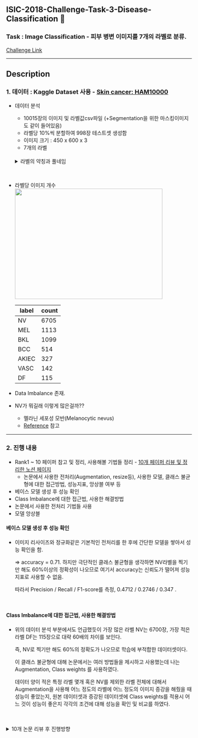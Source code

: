 ## ISIC-2018-Challenge-Task-3-Disease-Classification 🏥

### Task : Image Classification - 피부 병변 이미지를 7개의 라벨로 분류. <br/>

[Challenge Link](https://challenge.isic-archive.com/landing/2018/)


---

## Description

### 1. 데이터 : Kaggle Dataset 사용 - [Skin cancer: HAM10000](https://www.kaggle.com/datasets/surajghuwalewala/ham1000-segmentation-and-classification?select=masks)
   
   - 데이터 분석
     - 10015장의 이미지 및 라벨값csv파일 (+Segmentation을 위한 마스킹이미지도 같이 들어있음)
     - 라벨당 10%씩 분할하여 998장 테스트셋 생성함
     - 이미지 크기 : 450 x 600 x 3
     - 7개의 라벨
     <br/>
     
      <details>
      <summary>라벨의 약칭과 풀네임 </summary>
      <div markdown="1">

      label | lesion |
     |-------|--------|     
     | nv  | Melanocytic nevi |     
     | mel | Melanoma |     
     | bkl | Benign keratosis-like lesions|     
     | bcc | Basal cell carcinoma|
     | akiec | Actinic keratoses|     
     | vasc  | Vascular lesions|     
     | df | Dermatofibroma|

      </div>
      </details>
     
     
<br/>
     
     
     
   - 라벨당 이미지 개수
     <img src="https://user-images.githubusercontent.com/103362361/188297176-34f9c64e-ca4f-4f0b-bb6f-057ad3c0844e.png"  width="400" height="300"/>
     
     
     | label | count |
     |-------|-------|
     |NV|6705|
     |MEL|1113|
     |BKL|1099|
     |BCC|514|
     |AKIEC|327|
     |VASC|142|
     |DF|115|
     
  - Data Imbalance 존재.
  - NV가 뭐길래 이렇게 많은걸까??
    - 멜라닌 세포성 모반(Melanocytic nevus)
    - [Reference](https://velog.io/@jj770206/ISIC-dataset) 참고
        
        
---   
        
        
### 2. 진행 내용

   -  Rank1 ~ 10 페이퍼 참고 및 정리, 사용해볼 기법들 정리 - [10개 페이퍼 리뷰 및 정리한 노션 페이지](https://www.notion.so/Rank1-10-5aa47146a64d45a7a548dc4291e7993d?pvs=4)
      - 논문에서 사용한 전처리(Augmentation, resize등), 사용한 모델, 클래스 불균형에 대한 접근방법, 성능지표, 앙상블 여부 등
   - 베이스 모델 생성 후 성능 확인
   - Class Imbalance에 대한 접근법, 사용한 해결방법
   - 논문에서 사용한 전처리 기법들 사용 
   - 모델 앙상블

#### 베이스 모델 생성 후 성능 확인
- 이미지 리사이즈와 정규화같은 기본적인 전처리를 한 후에 간단한 모델을 쌓아서 성능 확인을 함. 
   
   => accuracy = 0.71. 하지만 극단적인 클래스 불균형을 생각하면 NV라벨을 찍기만 해도 60%이상의 정확성이 나오므로 여기서 accuracy는 신뢰도가 떨어져 성능 지표로 사용할 수 없음.
   
   따라서 Precision / Recall / F1-score를 측정, 0.4712 / 0.2746 / 0.347 .


<br/>


#### Class Imbalance에 대한 접근법, 사용한 해결방법
- 위의 데이터 분석 부분에서도 언급했듯이 가장 많은 라벨 NV는 6700장, 가장 적은 라벨 DF는 115장으로 대략 60배의 차이를 보인다. 
  
  즉, NV로 찍기만 해도 60%의 정확도가 나오므로 학습에 부적합한 데이터셋이다. 
  
  이 클래스 불균형에 대해 논문에서는 여러 방법들을 제시하고 사용했는데 나는 Augmentation, Class weights 를 사용하였다. 
  
  데이터 양이 적은 특정 라벨 몇개 혹은 NV를 제외한 라벨 전체에 대해서 Augmentation을 사용해 어느 정도의 라벨에 어느 정도의 이미지 증강을 해줬을 때 성능이 좋았는지, 원본 데이터셋과 증강된 데이터셋에 Class weights를 적용시 어느 것이 성능이 좋은지 각각의 조건에 대해 성능을 확인 및 비교를 하였다.





<br/>
<br/>



<details>
<summary>10개 논문 리뷰 후 진행방향</summary>
<div markdown="1">
1. 전처리 기법(Augmentation, resize 등)
2. 사용한 모델
3. 클래스 불균형에 대한 해결방법(over/undersampling, class weight 등)
4. 사용한 성능지표 및 모델 검증 방법(대회에서 지정한 성능지표)
5. 앙상블 방법


</div>
</details>

   






